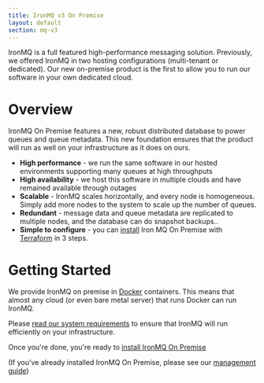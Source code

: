 ```yaml
---
title: IronMQ v3 On Premise
layout: default
section: mq-v3
---
```


IronMQ is a full featured high-performance messaging solution. Previously, we
offered IronMQ in two hosting configurations (multi-tenant or dedicated).
Our new on-premise product is the first to allow you to run our software in your
own dedicated cloud.

# Overview

IronMQ On Premise features a new, robust distributed database to power queues
and queue metadata. This new foundation ensures that the product will run as well on
your infrastructure as it does on ours.

- **High performance** - we run the same software in our hosted environments supporting
many queues at high throughputs
- **High availability** - we host this software in multiple clouds and have remained
available through outages
- **Scalable** - IronMQ scales horizontally, and every node is homogeneous. Simply add more nodes to the system to scale up the number of queues.
- **Redundant** - message data and queue metadata are replicated to multiple nodes, and
the database can do snapshot backups..
- **Simple to configure** - you can [install](/mq/3/on-premise/installation) Iron MQ
On Premise with [Terraform](https://terraform.io/) in 3 steps.

# Getting Started

We provide IronMQ on premise in [Docker](https://docker.com) containers. This means
that almost any cloud (or even bare metal server) that runs Docker can run IronMQ.

Please [read our system requirements](/mq/3/on-premise/system_requirements.html) to ensure
that IronMQ will run efficiently on your infrastructure.

Once you're done, you're ready to [install IronMQ On Premise](/mq/3/on-premise/installation)

(If you've already installed IronMQ On Premise, please see our
[management guide](/mq/3/on-premise/management))
